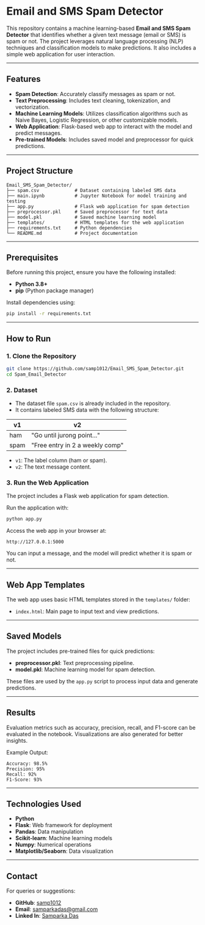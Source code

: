 # Email and SMS Spam Detector

This repository contains a machine learning-based **Email and SMS Spam Detector** that identifies whether a given text message (email or SMS) is spam or not. The project leverages natural language processing (NLP) techniques and classification models to make predictions. It also includes a simple web application for user interaction.

---

## Features
- **Spam Detection**: Accurately classify messages as spam or not.
- **Text Preprocessing**: Includes text cleaning, tokenization, and vectorization.
- **Machine Learning Models**: Utilizes classification algorithms such as Naive Bayes, Logistic Regression, or other customizable models.
- **Web Application**: Flask-based web app to interact with the model and predict messages.
- **Pre-trained Models**: Includes saved model and preprocessor for quick predictions.

---

## Project Structure

```plaintext
Email_SMS_Spam_Detector/
├── spam.csv             # Dataset containing labeled SMS data
├── main.ipynb           # Jupyter Notebook for model training and testing
├── app.py               # Flask web application for spam detection
├── preprocessor.pkl     # Saved preprocessor for text data
├── model.pkl            # Saved machine learning model
├── templates/           # HTML templates for the web application
├── requirements.txt     # Python dependencies
└── README.md            # Project documentation
```

---

## Prerequisites

Before running this project, ensure you have the following installed:
- **Python 3.8+**
- **pip** (Python package manager)

Install dependencies using:

```bash
pip install -r requirements.txt
```

---

## How to Run

### 1. Clone the Repository

```bash
git clone https://github.com/samp1012/Email_SMS_Spam_Detector.git
cd Spam_Email_Detector
```

### 2. Dataset
- The dataset file `spam.csv` is already included in the repository.
- It contains labeled SMS data with the following structure:

| v1       | v2                               |
|----------|----------------------------------|
| ham      | "Go until jurong point..."       |
| spam     | "Free entry in 2 a weekly comp"  |

- `v1`: The label column (ham or spam).
- `v2`: The text message content.

### 3. Run the Web Application

The project includes a Flask web application for spam detection.

Run the application with:

```bash
python app.py
```

Access the web app in your browser at:
```
http://127.0.0.1:5000
```

You can input a message, and the model will predict whether it is spam or not.

---

## Web App Templates
The web app uses basic HTML templates stored in the `templates/` folder:
- `index.html`: Main page to input text and view predictions.

---

## Saved Models
The project includes pre-trained files for quick predictions:
- **preprocessor.pkl**: Text preprocessing pipeline.
- **model.pkl**: Machine learning model for spam detection.

These files are used by the `app.py` script to process input data and generate predictions.

---

## Results
Evaluation metrics such as accuracy, precision, recall, and F1-score can be evaluated in the notebook. Visualizations are also generated for better insights.

Example Output:
```
Accuracy: 98.5%
Precision: 95%
Recall: 92%
F1-Score: 93%
```

---

## Technologies Used
- **Python**
- **Flask**: Web framework for deployment
- **Pandas**: Data manipulation
- **Scikit-learn**: Machine learning models
- **Numpy**: Numerical operations
- **Matplotlib/Seaborn**: Data visualization

---

## Contact
For queries or suggestions:
- **GitHub**: [samp1012](https://github.com/samp1012)
- **Email**: samparkadas@gmail.com
- **Linked In**: [Samparka Das](https://www.linkedin.com/in/samparka-das-b4317726b/)
